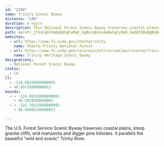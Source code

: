 ```yaml
---
id: "2194"
name: Trinity Scenic Byway
distance: "140"
duration: 4 hours
description: This National Forest Scenic Byway traverses coastal plains, steep granite cliffs, arid manzanita and digger pine hillsides.  It parallels the beautiful "wild and scenic" Trinity River.
path: mwrxFr_jtVoCgGCUmBqEASgFaMaK_UgBeCqBsAsAe@wSqCyBm@_Aa@kD}BaBgBsBeDy@mBc@_Bo@wCOiAQcCGyBn@gq@RwE~AeNTsDByEe@iNJsF\sD~@mE`EoMzA_GbBoJn@eFNuBHuF_@yS?uITmEj@uDzAsGz@}Bx@{A|AuBp[a_@hCmD~B{DvAsCrl@ctAdHuOdCeH|AuHlAcLvFql@^wDNeEGgE{Bgn@Mq@y@cWL}FjByMpCqOnAsCjGaHdAiBh@oAXeAZkCFgAM{GYuHa@}V}@oc@_@{EUgBqHi[Y{AiA_Lw@uDwAoCgEqFw@mAkBeEm@{Cg@gFw@sF_AmCmAmBm@m@oUcScCwCsDaFy@sAeA}BgAwEk@yN[uBa@}AmCiGq@qBqG_c@c@{Ae@_A}@mAk@i@wCuAmE]sB_@cGmCqB[sBJeGnBsAVs@@y@A}AYyG}C}Bc@yBNgI~Bs@D}@EkCg@gBeA}EuFyBsA_KsEeDeC_K{KoBkByBuAwAe@cBYaAImCJcCj@iDfBmDpDuErD_Bn@_AVqA?kC_@s@[_Aw@_AwAm@yAk@}BOcBIaCB_Af@{Cv@kBhBgC|AqAhBu@nBe@hB}@lBgBx@mBr@mDJy@?wBK{Bc@yBcAaCcAsAuBsA{@YaCEsBNqIvBcGjA}BQmO_CoE{@oAEi@DsA^kEnBeBd@cCFoBUsc@mFiA]_Ag@y@_Ao@aAm@sAk@wCOiACwBNqBb@uBhAuDnDmJ\mC@}Ba@mEkEqNUyDFqBx@{Et@eBdGiG`BsCbA_D^_DJeVRkCh@{ChAyC^w@tAgBn[_WrF_G|C{DlDqGbBgCxAkBtAu@|EmB`EkBpImGnAgAx@aAh@kAd@}Ah@{BRsB]_f@\gd@PmC`@eBjAsCdBkBpEoCbB_Br@_Ah@gAhDqIn@oB^_Cl@{JTyAh@wAxAsBh@_@~Ag@bBG~Dr@v@DfAKdAa@tAoAbTyTx@yAbAyCTkAL_Bd@kIbBgHxByGx@_A~Ay@d@KvAGnE`@vAAxBw@lFiDd@Q`B?xBr@xAlAb@|@f@zAv@lFx@`CbBfB~CvBfAX~@DjAKtA[tAqAj@sA\yAF{AQ_DaD{NUkDHiFxAoKTyBL_CCgBu@eOIsCDmDXoCb@iBdA{CnAkB`FaFr@aAnA{Cb@kCDyCOkBm@iBq@iAc@a@i@e@s@UyBWkBV}At@yOtJy@bA}ChGeAdA}Al@eBV}AIoAc@cGkDqAwAo@iBoBeIm@gAiEsEs@_BOs@MsBL{I?mAO_Ay@wCo@{AmFuK_C_DkJoKm@e@_Aa@eAKw@@mHrBeA~@c@j@_@lAo@rE}AvUuAvQEvCFjAXnBt@rBpCxFd@vAXbBDdAAdASjBOl@y@lB}@lAu@d@cA^_AD_AEy@YcBsAcBmC]eAQgCOg|@YiGm@gHKyB?{BHkDPmB\sB~@eDb@mAt@yAlCsC~DmChQ{JnAa@vBQlBJnQ`DzKfBbBBdAQlBs@r@e@rBmBlEgF|E_ExAaB~GgOv@kAlBgBhB_AnBg@|AKrJAlBWhBy@rA_An@q@nAsBtEiLhBsDdQ{S^o@x@sBZkBPmDImB]eCmAyCeBuB_B}@cA[cBIy@BcDf@_BB}AOcDaAcAe@uAoAy@uB_@uBc@kFgBqKKyDW{BgCeHi@iFYyAYu@}@gAmH_EoAgB_@mB?aCJm@f@yAhCgF^_BHeACkA_@sEEeBdA_Or@kExFcTf@gEEkBSmBc@aBeBwDSgAsAiNWaBy@mBqDoC_AmAw@_DiC{I_@cC?}@TkBzDeJxBqKTm@hAaBlBkBd@aBHsBw@_EWy@i@y@o@q@gCs@e@a@m@}@e@iBAy@ZsDCqAuAaGcAsFi@iFIiDHuBT_Ch@_CnB}EReAHsBOeBcAkDU{Ak@kGk@oCYy@[e@uAs@uJaBsAe@oB}AcCgDqAsAoBaAiCq@oAs@iBgBs@_BkA_Ek@gA{AqBeBmAkGgDYYcAqAoAuCs@y@eAk@qD_AiAu@o@}Ay@mEy@{B}@_AqCyA{@_Aq@gBcA}DYu@yBmCc@y@K_@QsAKkDIk@U{@_AwAcAi@oBk@uC]wBBuFr@{@?sAe@eA_AmFiM]mAOwA?mAx@uG?kAImA_BsFcBgJkCuGg@eBQgCGgDOyAo@}AaHwKu@eCaAgEo@_AgAq@aFm@wFeAaESeBu@wEyE{BgCaDsHcCqCiAoB}A{K_A{Hc@_F?kBh@mG?yDe@gCaD_GY}@QeASaFK}@iBsE]{AEq@LsBTgAZk@dIiM~CmFh@mB\}EZcBd@cArBgCh@oAX_CCcAu@oEEaD\gJZsCh@cB~DaHr@aBx@gCZ_BfHmd@l@kCRm@dAaB|B_ClCqB~FoDjDk@lFx@dDRzFdApFd@xA@tDs@`GkBfBo@bCsA`K_IfYiRhRuM|BgA`AWrBExQp@vCMbD}@hAo@bBwA|VeZnA_A~@e@r@WpYoEtQ_C|BQnGv@`DYrTaK~P}KnAkAp@_Ad@mBNcBCuBSaB[eAeBaDw@eAm@sAWiAG_AHyQLyChAmHxAsHp@{BXk@|BqC^}@\_BXwDJ[~@yAPk@RsBEgAi@eB_@k@eDaCgQoKeB}@cDaCs@_A_@_AiBaIYmBYgEBsAJeBh@gEbCyHzGwPfCmHPw@z@mGRaBBuASsJc@yByC_Hu@{@WaCQc@_@[iCc@s@g@_@gACq@Da@\_AhCsEtBaDjAwA~@_@nAY~@EjGRxAa@fAw@lMqOt@_Bf@sBj@sJ^{Bt@mBtEsIh@mCJyB?qAe@uCsB_Fm@yBIeBBaAJeAVgA^}@z@mAfCaBx@_AbB{DdN{SrBaCjJmHhBsArCcAx@m@dA_Bt@sCp@cAvBeC`@eAN_Ax@mH^{Ab@wDT{@RmDhAyC`A{DzFaYlBgGd@aAZe@`ByAzGgDdDwBhAiBpJsQTm@b@aCr@gBn@cAhFmF`FoDvFaDb@_@j@w@Xw@ZsAAuDUmD]wAiAiBG_ESqAs@}BgGmM_AaCOq@OmBDeBPgBf@sAx@mAtNmNxCaEvE_K|BsDtAaBtKyIn@_Al@{Az@kFTaAf@aAh@o@d@a@nAm@x@QnCH~AQf@W`EsCh@k@j@}AJkBu@eJBgBh@gBh@y@z@]~AMfD^vADxAg@t@KrBAbAN~@\lKtG`APrFZbB^`HjCd@Zj@v@pB`D^^x@^x@JxAEbC_Ar@MnAF`@Jv@p@n@z@r@dBn@~@nAl@`ADxh@mKnAaAr@}An@}EXu@h@s@dA_@lBSfFObF_@|EsA~AqAlFmG`DyCxGuFfBeCbAkAd@YxAYdBKdF}A~AX`Af@dBrA~@d@z@Dp@IfIgDhByB`@aAbBgG`AgBz@cAvFyDhBcCRe@~@sFr@yAz@{@`DyBn@kAjAqEx@wB|EsLvA_B~@m@|@SxADxBZbAM~@q@r@kA~AmFr@u@h@Yn@E~@RbAGrBq@x@m@^g@rCeH~@s@~BWx@a@zF{FrAeEf@uC\_AlBwCbBsAhEsAhAk@lA_AjBaCn@aBF}@OcEJkBrAsEn@{CFiAGwERgL_@sEi@_Dq@sCKgBEkAh@aIE{BQeAA}@y@iJ}AoKEqDH{@X_BlIqRhA_ClBeFtBuIfAgD|DgIbByC~CyDlCoCj@}@\_ATmB?aBOeBe@eByCiEqEgFiBiByCiA{FyAy@c@uAmA}@uAo@sAcEyOm@kAoAgBmAmAqA_AkD_B}EyCcH{H_BgCmBiEw@cD{@uFOsBUmK}@sIsCwNcAoJk@sCsAsDcDgHy@aCm@_DQyC?gBPeCh@sChDuN|@kBjIiOxAgEhB_H|CwEt@qBbB_I|B}Gh@wBlDqUJ{AE}@OmBU_Aw@yAcJuL]_AO{A?kAR_BxAcJPq@~FmLtDwL^yBBsAU}Ao@uAcCwDUgAMmATiMXsBx@}B|AaCrCsDbHgKrAuA|BwAdCgAtDm@jADxATlC~@tKxH|@LdBGbBcAp@aA\y@NaANeCIeAS_AsCoHiAqDi@sDe@oEeAmNUuE@_DXoClAgHZ}@|@sAdPaNrA_AtAm@x@YrB_@fDKxCHpHrAxAD~@KdAYtAy@dAkAhA{CToAB{ACyBOsAm@_CgOmd@cAuDo@eEkAyKa@oE?gBb@_EDkBGmAUmAu@kD{@aDwAmCcDyF_@mAY{BBsBT_BZwAb@{@x@mAbA}@bAg@hBYxA?x@Lx@^hAx@nA`BZhAfBjJ~@hBfAhAhBbA~@R~@?x@MnAq@r@m@h@y@h@sArBkHb@_An@iA~CcEh@g@v@_@`AUdL}@~@S`Ag@t@w@hA_CZuDH_EBaFS}AyBwJgEcPSoAAi@@qBNyAfCsIh@oAx@yAhA_BnAeAdMiIbAkA~@aBfEyId@mC?gBk@sECsEN}Ah@iDr@mCtAyBbBy@dAQfEFtDh@z@^tItFxD|@lDf@x@?tAS|AcAj@{@v@_BfHiPxCaJnFiTlHuNj@sBx@sEh@aAd@s@hA}@jAq@`AUbF_CbAk@nByAxD_EjCiEx@aDZkD_@}Z?oBHeB^gCvKgi@b@}Bb@aDOiKCyF\gKMsGHwUPgDPeArEkQfAsBnGyGb@q@nAgCb@gBd@eDDmDIqAUoBeAkDmA{BaJ{LwJsNsBwDo@uBc@{B]gC?aFGkCsBoUs@{FEeA?aCX{B^}ArBaFjKqTlKcT^eAtHqYXcB?iHMaD_@mC_@yAsAmDq@iA{CuBeB_C}BmFyCiNg@uDYwDUsA[gAs@sAi@m@}NsNq@_AmGaOe@{AiAsGIsAI{HIeA}@eDaA{BiB_Cs@kAgE{Jq@sB{DcH_CgFuK_Mo@eAi@uAU_Bq@iJB_C^sGDuCU_Dm@eCeAmB{@_AiJuF_CyBoB}C}@uBsDsLo@oC_@_DOsDi@kCmAaB_CaAqE^oCW_Aa@cAi@sAiAwFwFeAcB}AiF}AkNEyAH}A\uBj@{FJeCK{Ee@eBg@gAmC_DuAe@}@J_DfC[DqDQcCh@}AK{F_Ec@w@Yy@ImA@s@Ps@zMuSTg@Ns@He@Cy@O_A_@{@wL_JgDaDc@eAYkAKuBNqBh@uBvDcFd@{@rB{E~@wArCyBhAmBb@mBNgENqAXaBnB{HJeA?qBy@iGEgBLeDnAaRJcDBkGOgGBeCJaBb@{DxBaKx@mB^k@r@m@vJ_FlByAxCiGlD}En@sABaAc@kA{@[q@?e@X}D`FoB`@}CIwDw@sBEo@K}@e@uAuAoAsB}EiQ}@_CeAmFO_BG{CRaMLeCVyBh@uBdIgOr@uAdAwCdAsF|A}MXmEx@gGZmEb@sBl@mBt@_BlDmEz@yA|@kCbBgHrBaGr@_Bd@m@r@m@rE}A|EoAj`@cEl@OnAq@~@{@lFgIjHsF~A_@h@@rA\~@l@`IfIfDrCnAf@t@NpCRdAIxAu@bC_CvEoFhTmUbBaCbFgLrBgDr@w@nG{DfCs@pC_@`BJ|MfBbFrBhAJxAKhAe@~@s@vCyDxBoFrAsFh@qDNoGIsCo@aEuLyd@sF}RaCkL_AgG}TgeB_@gByAyCe@q@cDmCc@m@_@qAi@sDYaA_BsDCyALs@h@}AjAuB^sAHyA[mCm@yAsDuEcCeEmE{DiAsAoC}D}CuCy@gA_AyB}@qFiF{Li@gCC_CN_B\o@TOh@Sb@Ad@JNLhBhCb@\hA^dALl@Xn@v@fBlDp@t@h@^x@HbASt@u@R[Ty@DeAKqAiA{DwDoLmAoFYiCQ{EDuDXqD`Gy`@HgBGaBQqA]aBsHoSy@iAwDsB{@oAc@sAyAsHy@mBuAkAgAYwDYi@Q{@m@kBmCoGoKY_AIw@BmAJy@^qAl@y@rAs@tFGfAe@n@m@n@yA|AoFTk@xBmCr@e@lDqA|IuB~B}@lBgAfB_BhBkCrF{Il@cB^_BPcBVaK\gCfB}KL_B?mCg@{Fe@kBy@sBiCyEo@kBo@uDEmB@_B`E_d@~@iF~@eDr@_B~AqBj[qIt@k@rB_D~OyYfByEtAaGbAwCzA{BfAs@tbAy_@dDcAfCg@vBWnBGlC?nE^fTdC`Fx@bGf@vFv@bFhBlEvClG`HlCnA~@V`IKvBv@rGrFtIzJxCnCrBjAxAXtAD|@MnAk@hAw@bCgAfCWxB^|AhArDnFbBlAnExAfCvApAfB`AzBn@~CxDvZZpAr@fB|@jAh@d@nBr@x@Ffk@?|FXdH~@rDJrBWnAg@nLmGzBm@|AOlBPxAr@nGdBlCd@pC?xl@gClCs@`ByAnAiCn@iDDeBEuAiAkPgAiHqAiFgGsNcAeDeAuFwA{T_BaI_AiC{GmNoAgDiAmEg@sCOyAA{EN}BRsAd@aBn@kBpJaO|B{Dx@oBx@wCd@sB\sC^iF~@oTNyBtAgLPsBCwAqAqKgAkCgBmCoByAsAs@mLaEcGwAiEEeBVwCdAgFbDyAv@u@PsBDs@QyAs@o@k@o@_Ao@yAqVc|@oA{Bs@s@u@k@gGuCgA}@{@gAy@wAgEoNOsAKaBJmD~AcW\sDz@mCb@w@lB_CbE}Db@q@p@_BZoALqAH_D_@{CYcA{@gBmHiLqBmDu@{CIqCx@wMOqCcAkD}DaH[yAMyCRgCdAoClBsDh@cBb@cCJkB@cJRyOOoC_@yCi@qBsA_E}FkOk@sCKgDBsAn@eHL_CC_BKsBgC}TMiFLmFRgChB_OXu@j@wA`AmAdIyGj@s@d@eA^gBHyBImAcC}TH{CTwAp@aBnBeCxBwBx@oAlG{OvAsCxEyGzZy^t@mAhAaDb@_FI_CmGkg@aGcd@OeHNw^NuFb@kCx@oCn@gAbBqB|BsAzNmDbDeAdAk@l@m@dAoC|@qI~AwQ?uDk@aLCiBNaB^{Bd@wAn@aApAqAhC{AvAmAdAsAj@wA^aBzBkMdDeQL_BgAcQ?wANyCbBcJfC{On@aDTq@tAaCzAkAxAk@~AG|FdA|@DxAE~Bs@zGgF~B}@r@BzJxC~C@|F_@fC[dA]`E_CvFoDbEeDvIsF|FmEx@gAr@sATw@ZmAPyADyFIqP]yCk@qBcBsCiA}AiBwB_As@uFsCWYe@}@gAiDe@_ASQu@[_@@g@VkAxAy@Ry@Ki@g@iAqCc@m@_Am@}AIc@SeA{Be@_@}@KsAXk@?SM[k@MyABa@H]`@o@|A}ANyAEg@i@gA}EkE]g@U}AHiEEsDOs@Se@[]u@Uw@@g@Pw@~@mBxC]Lk@D_@Em@s@KaA^sDAw@c@kBCo@r@sCGmDLe@Z_@fA]r@m@V{@B_AUcAoAiA]o@_AuDcAy@oBgEe@YcA@s@h@_A`CYL_@B_@Qq@mBq@y@IWEg@^kB?sAa@eA}Ao@Q]Ce@PeAnBoCXw@EsBDmCJ{@l@}AHo@]eGe@eAy@[o@Jo@ZsB~BcBl@iABiC}@s@?q@JkDjBiARm@Kg@w@Ie@BiAVcAvAuAT_ACq@Ea@[m@}C_D_@_AI{AMc@qAsAS_@I[BkAt@mDKeA[g@q@]u@Do@`@c@Ji@OYe@Kq@NgDIqAo@aAgBwAkAMc@BYRUXcAxEs@`AUJUEc@c@e@}@_@]SMo@E_@Ly@xAe@d@kCMu@L_@Z}@V[?YG]e@_@_C{@q@w@Aq@f@e@~@]V_@FYGWKg@aAm@e@oBQsAuBuCoCs@a@}@Ei@XOXi@~CSfBAdB^jBDxA[h@SJ[Bc@W_@_B_@uCC_EH_EOgAi@_A_AK}Ad@[BYISOKe@NeAtAmAhA}Bl@iCJy@EmBi@eDy@sLe@cD@y@n@qDHyBBuFNqAr@mCDg@C}@i@{AkAkB]y@uAoBmA}D_CoF_AsCgDgGo@yByAeD_@{A_@kE]gLDiAb@kBHw@CuBU{AcBqDi@uCs@_SE{ChAaIh@yBl@gBJmDXqCrB{Dh@eC^gAhB_At@m@l@eATuAPsD?eBMcBSmAoCuI]gD?_Bl@{Rh@uEjDoN|@yBnAyAjDyB`B{@pAkBp@sBrBeIRgBh@wMb@eC`AeC`GqIpA_C~CsHj@yBl@gDxAsKx@_EbAcDnAeCfMuQfAsAdByAlEkBtX{BxBY~CaA`CqApAmAfBgCf@kAj@kCRaC?mDmAuLIyB?mCRkC|H}p@BmCa@}Dm@aCsL}Qo@yAu@aCYyAO_BIcC?aJc@unABgATyBr@_DtBmEn@_AhIiJfHaKvG{HdTcX`G{H|AeBxAgAf[}T~AqB|@aBp\edAfAeCfR{l@zAmDvAuF|B_HrCuJd@aE^oNR_CbAeFn@gBtMaUx@oBzOgWpGkNfEgKxDuIfAgBnCyCrBwAbBm@bG}AfCuAt^_d@`BeCp@cBd@eBb@qCnCyYdAoN|@uI^qCp@yCj@mBnBqEpH_M~LoRxEsIbB_CjG}JdGwHrN_MxBoD|A}Cx@wCx@aGNmCDsCcB_j@?iFHeEd@sF|@cFlAeF`@yCTmCFaB?{RNgD^kC`@gBrAsDfAgBxDkExAsBr@yA`AyChMet@h@wDXoDdAaXf@iEj@_CrDoKb@aBb@eDTyD?aCMcCQoAaDuO_AsFiBiMsCiUiAiI}@_IgAqVmByi@o@}Ms@{U@gKRmDx@uICmBk@mF}@qEoAaIq@{CaAkG
websites:
  - url: https://www.fs.usda.gov/shastatrinity
    name: Shasta-Trinity National Forest
  - url: https://www.fs.usda.gov/recarea/stnf/recreation/recarea/?recid=6522
    name: Trinity Heritage Scenic Byway
designations:
  - National Forest Scenic Byway
states:
  - CA
ll:
  - -124.08329800000001
  - 40.89735000000013
bounds:
  - - -124.08329800000001
    - 40.5819590000001
  - - -122.39232600000003
    - 40.94860100000011

---
```


The U.S. Forest Service Scenic Byway traverses coastal plains, steep granite cliffs, arid manzanita and digger pine hillsides.  It parallels the beautiful "wild and scenic" Trinity River.
